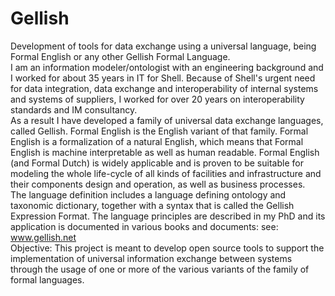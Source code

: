 # Gellish
Development of tools for data exchange using a universal language, being Formal English or any other Gellish Formal Language.  
I am an information modeler/ontologist with an engineering background and I worked for about 35 years in IT for Shell. Because of Shell's urgent need for data integration, data exchange and interoperability of internal systems and systems of suppliers, I worked for over 20 years on interoperability standards and IM consultancy.  
As a result I have developed a family of universal data exchange languages, called Gellish. Formal English is the English variant of that family. Formal English is a formalization of a natural English, which means that Formal English is machine interpretable as well as human readable. Formal English (and Formal Dutch) is widely applicable and is proven to be suitable for modeling the whole life-cycle of all kinds of facilities and infrastructure and their components design and operation, as well as business processes.  
The language definition includes a language defining ontology and taxonomic dictionary, together with a syntax that is called the Gellish Expression Format. The language principles are described in my PhD and its application is documented in various books and documents: see: www.gellish.net  
Objective: This project is meant to develop open source tools to support the implementation of universal information exchange between systems through the usage of one or more of the various variants of the family of formal languages.  
